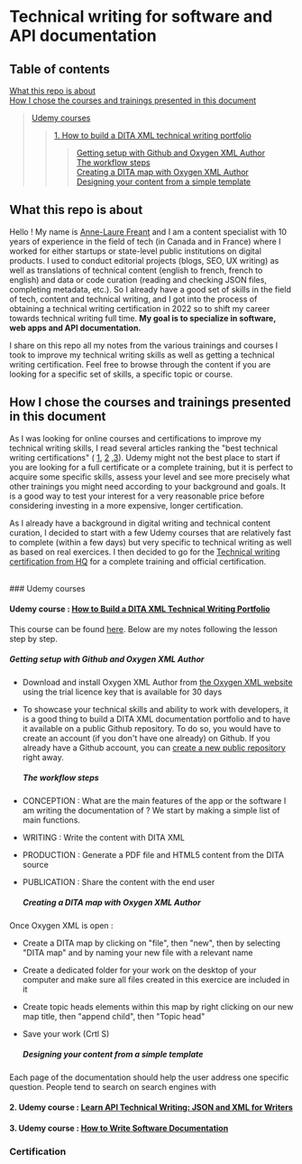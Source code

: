 # Technical writing for software and API documentation 

## Table of contents

[What this repo is about](#What-this-repo-is-about)</br>
[How I chose the courses and trainings presented in this document](How-I-chose-the-courses-presented-in-this-document)</br>
> [Udemy courses](#Udemy-courses)</br>
>> [1. How to build a DITA XML technical writing portfolio](#How-to-build-a-DITA-XML-technical-writing-portfolio)</br>
>>> [Getting setup with Github and Oxygen XML Author](#Getting-setup-with-Github-and-Oxygen-XML-Author)</br>
>>> [The workflow steps](#The-workflow-steps)</br>
>>> [Creating a DITA map with Oxygen XML Author](Creating-a-DITA-map-with-Oxygen-XML-Author)</br>
>>> [Designing your content from a simple template](Designing-your-content-from-a-simple-template)</br>

## What this repo is about

Hello ! My name is [Anne-Laure Freant](https://www.linkedin.com/in/annelaurefreant/) and I am a content specialist with 10 years of experience in the field of tech 
(in Canada and in France) where I worked for either startups or state-level public institutions on digital products. I used to conduct editorial projects (blogs, SEO, UX writing) as well as translations of technical content (english to french, french to english) and data or code curation (reading and checking JSON files, completing metadata, etc.). So I already have a good set of skills in the field of tech, content and technical writing, and I got into the process of obtaining a technical writing certification in 2022 so to shift my career towards technical writing full time. 
**My goal is to specialize in software, web apps and API documentation.**

I share on this repo all my notes from the various trainings and courses I took to improve my technical writing skills as well as getting a technical writing certification. Feel free to browse through the content if you are looking for a specific set of skills, a specific topic or course.

## How I chose the courses and trainings presented in this document

As I was looking for online courses and certifications to improve my technical writing skills, I read several articles ranking the "best technical writing certifications" ( [1](https://www.squibler.io/blog/technical-writing-certification/), [2](https://productmanagerhq.com/technical-writing-certification/) ,[3](https://www.thecareerproject.org/blog/best-technical-writing-courses/)). Udemy might not the best place to start if you are looking for a full certificate or a complete training, but it is perfect to acquire some specific skills, assess your level and see more precisely what other trainings you might need according to your background and goals. It is a good way to test your interest for a very reasonable price before considering investing in a more expensive, longer certification.

As I already have a background in digital writing and technical content curation, I decided to start with a few Udemy courses that are relatively fast to complete (within a few days) but very specific to technical writing as well as based on real exercices. I then decided to go for the [Technical writing certification from HQ](https://technicalwriterhq.com/technical-writing-certification/) for a complete training and official certification.


</br>
### Udemy courses

#### Udemy course : [How to Build a DITA XML Technical Writing Portfolio](https://www.udemy.com/course/how-to-build-a-dita-xml-technical-writing-portfolio)

This course can be found [here](https://www.udemy.com/course/how-to-build-a-dita-xml-technical-writing-portfolio).
Below are my notes following the lesson step by step.

   ##### Getting setup with Github and Oxygen XML Author

- Download and install Oxygen XML Author from [the Oxygen XML website](https://www.oxygenxml.com/xml_author/download_oxygenxml_author.html) using the trial licence key that is available for 30 days
- To showcase your technical skills and ability to work with developers, it is a good thing to build a DITA XML documentation portfolio and to have it available on a public Github repository. To do so,  you would have to create an account (if you don't have one already) on Github. If you already have a Github account, you can  [create a new public repository](https://docs.github.com/en/repositories/creating-and-managing-repositories/creating-a-new-repository) right away.

  ##### The workflow steps

- CONCEPTION : What are the main features of the app or the software I am writing the documentation of ? We start by making a simple list of main functions.
- WRITING : Write the content with DITA XML
- PRODUCTION : Generate a PDF file and HTML5 content from the DITA source
- PUBLICATION : Share the content with the end user

  ##### Creating a DITA map with Oxygen XML Author

Once Oxygen XML is open :
- Create a DITA map by clicking on "file", then "new", then by selecting "DITA map" and by naming your new file with a relevant name
- Create a dedicated folder for your work on the desktop of your computer and make sure all files created in this exercice are included in it
- Create  topic heads elements within this map by right clicking on our new map title, then "append child", then "Topic head"
- Save your work (Crtl S)

  ##### Designing your content from a simple template

Each page of the documentation should help the user address one specific question. People tend to search on search engines with 

#### 2. Udemy course : [Learn API Technical Writing: JSON and XML for Writers](https://www.udemy.com/course/api-documentation-1-json-and-xml/)

#### 3. Udemy course : [How to Write Software Documentation](https://www.udemy.com/course/start-your-career-as-user-assistance-develope)

### Certification
